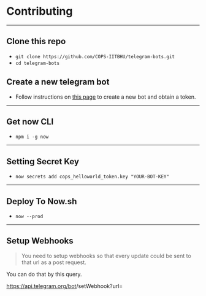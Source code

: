 # Contributing

----
## Clone this repo
- `git clone https://github.com/COPS-IITBHU/telegram-bots.git`
- `cd telegram-bots`

## Create a new telegram bot
- Follow instructions on [this page](https://core.telegram.org/bots) to create a 
new bot and obtain a token.
----
## Get now CLI
- `npm i -g now`

----
## Setting Secret Key
- `now secrets add cops_helloworld_token.key "YOUR-BOT-KEY"`

----
## Deploy To Now.sh
- `now --prod`

----
## Setup Webhooks
> You need to setup webhooks so that every update could be sent to that url as a post request.

You can do that by this query.

https://api.telegram.org/bot<bot-key>/setWebhook?url=<deployed-url>

